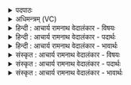 <details><summary>पदपाठः</summary>

इ꣡न्द्र꣢꣯म्। इत्। दे꣣व꣡ता꣢तये। इ꣡न्द्र꣢꣯म्। प्र꣡यति꣢꣯। प्र꣣। यति꣢। अ꣣ध्वरे꣢। इ꣡न्द्र꣢꣯म्। स꣣मीके꣢। स꣣म्। ईके꣢। व꣣नि꣡नः꣢। ह꣣वामहे। इ꣡न्द्र꣢꣯म्। ध꣡न꣢꣯स्य। सा꣣त꣡ये꣢। १५८७।
</details>

<details><summary>अधिमन्त्रम् (VC)</summary>

- इन्द्रः
- मेध्यातिथिः काण्वः
- बार्हतः प्रगाथः (विषमा बृहती, समा सतोबृहती)
- मध्यमः
</details>

<details><summary>हिन्दी : आचार्य रामनाथ वेदालंकार - विषयः</summary>

प्रथम ऋचा पूर्वार्चिक में २४९ क्रमाङ्क पर जगदीश्वर और राजा के विषय में व्याख्यात हो चुकी है। यहाँ यज्ञ की सफलता के लिए जगदीश्वर का आह्वान है।
</details>

<details><summary>हिन्दी : आचार्य रामनाथ वेदालंकार - पदार्थः</summary>

पदार्थान्वयभाषाः -  (इन्द्रम् इत्) जगदीश्वर को ही (देवतातये) यज्ञ के आरम्भ के लिए, (इन्द्रम्) जगदीश्वर को ही (अध्वरे) यज्ञ के (प्रयति) प्रवृत्त होने पर, (इन्द्रम्) जगदीश्वर को ही (समीके) यज्ञ समाप्त होने पर (इन्द्रम्) जगदीश्वर को ही (धनस्य) यज्ञफल की (सातये) प्राप्ति के लिए (वनिनः) भक्ति में तन्मय होकर हम (हवामहे) पुकारते हैं ॥१॥
</details>

<details><summary>हिन्दी : आचार्य रामनाथ वेदालंकार - भावार्थः</summary>

भावार्थभाषाः -  अग्निहोत्र से लेकर अश्वमेधपर्यन्त अथवा देवपूजा,सङ्गतिकरण और दानरूप जो भी यज्ञ आयोजित किया जाता है,उसमें सदा परमेश्वर का स्मरण रखने से वह सफल होता है ॥१॥
</details>

<details><summary>संस्कृत : आचार्य रामनाथ वेदालंकार - विषयः</summary>

तत्र प्रथमा ऋक् पूर्वार्चिके २४९ क्रमाङ्के जगदीश्वरनृपत्योर्विषये व्याख्याता। अत्र यज्ञसाफल्याय जगदीश्वर आहूयते।
</details>

<details><summary>संस्कृत : आचार्य रामनाथ वेदालंकार - पदार्थः</summary>

पदार्थान्वयभाषाः -  (इन्द्रम् इत्) जगदीश्वरमेव (देवतातये) यज्ञारम्भाय।[देवताता इति यज्ञनामसु पठितम्। निघं० ३।१७।] (इन्द्रम्) जगदीश्वरमेव (अध्वरे) यज्ञे (प्रयति) प्रवृत्ते सति, (इन्द्रम्) जगदीश्वरमेव (समीके) यज्ञे समाप्ते सति, (इन्द्रम्) जगदीश्वरमेव (धनस्य) यज्ञफलस्य (सातये) प्राप्तये (वनिनः) भक्तिमन्तो वयम् (हवामहे) आह्वयामः ॥१॥
</details>

<details><summary>संस्कृत : आचार्य रामनाथ वेदालंकार - भावार्थः</summary>

भावार्थभाषाः -  अग्निहोत्रादारभ्याश्वमेधपर्यन्तो देवपूजासंगतिकरणदानात्मको वा योऽपि यज्ञ आयोज्यते तत्र सदा परमेश्वरस्य स्मरणेन स फलवान् जायते ॥१॥
</details>